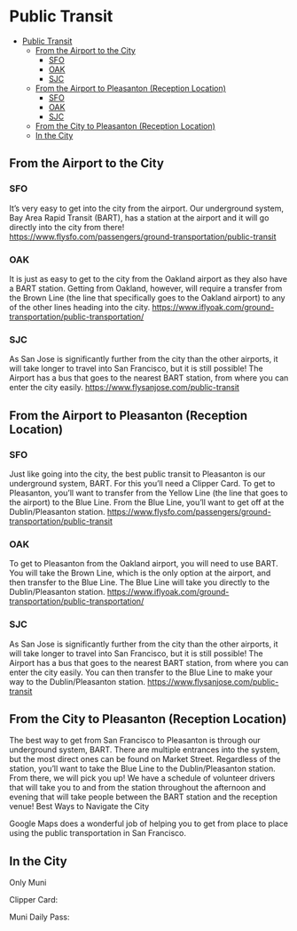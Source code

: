 # Public Transit

- [Public Transit](#public-transit)
  - [From the Airport to the City](#from-the-airport-to-the-city)
    - [SFO⁠](#sfo)
    - [OAK⁠](#oak)
    - [SJC⁠](#sjc)
  - [From the Airport to Pleasanton (Reception Location)](#from-the-airport-to-pleasanton-reception-location)
    - [SFO⁠](#sfo-1)
    - [OAK⁠](#oak-1)
    - [SJC⁠](#sjc-1)
  - [From the City to Pleasanton (Reception Location)](#from-the-city-to-pleasanton-reception-location)
  - [In the City](#in-the-city)


## From the Airport to the City

### SFO⁠

It’s very easy to get into the city from the airport. Our underground system, Bay Area Rapid Transit (BART), has a station at the airport and it will go directly into the city from there! 
https://www.flysfo.com/passengers/ground-transportation/public-transit 

### OAK⁠

It is just as easy to get to the city from the Oakland airport as they also have a BART station. Getting from Oakland, however, will require a transfer from the Brown Line (the line that specifically goes to the Oakland airport) to any of the other lines heading into the city. 
https://www.iflyoak.com/ground-transportation/public-transportation/ 

### SJC⁠

As San Jose is significantly further from the city than the other airports, it will take longer to travel into San Francisco, but it is still possible! The Airport has a bus that goes to the nearest BART station, from where you can enter the city easily. 
https://www.flysanjose.com/public-transit 


## From the Airport to Pleasanton (Reception Location)

### SFO⁠

Just like going into the city, the best public transit to Pleasanton is our underground system, BART. For this you’ll need a Clipper Card. To get to Pleasanton, you’ll want to transfer from the Yellow Line (the line that goes to the airport) to the Blue Line. From the Blue Line, you’ll want to get off at the Dublin/Pleasanton station. 
https://www.flysfo.com/passengers/ground-transportation/public-transit 

### OAK⁠

To get to Pleasanton from the Oakland airport, you will need to use BART. You will take the Brown Line, which is the only option at the airport, and then transfer to the Blue Line. The Blue Line will take you directly to the Dublin/Pleasanton station. 
https://www.iflyoak.com/ground-transportation/public-transportation/ 

### SJC⁠

As San Jose is significantly further from the city than the other airports, it will take longer to travel into San Francisco, but it is still possible! The Airport has a bus that goes to the nearest BART station, from where you can enter the city easily. You can then transfer to the Blue Line to make your way to the Dublin/Pleasanton station. 
https://www.flysanjose.com/public-transit 

## From the City to Pleasanton (Reception Location)

The best way to get from San Francisco to Pleasanton is through our underground system, BART. There are multiple entrances into the system, but the most direct ones can be found on Market Street. Regardless of the station, you’ll want to take the Blue Line to the Dublin/Pleasanton station. From there, we will pick you up! We have a schedule of volunteer drivers that will take you to and from the station throughout the afternoon and evening that will take people between the BART station and the reception venue! 
Best Ways to Navigate the City 

Google Maps does a wonderful job of helping you to get from place to place using the public transportation in San Francisco. 

## In the City

Only Muni

Clipper Card:

Muni Daily Pass: